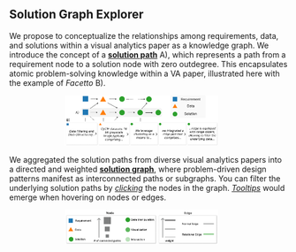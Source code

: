 ## **Solution Graph Explorer**

We propose to conceptualize the relationships among requirements, data, and solutions within a visual analytics paper as a knowledge graph.  We introduce the concept of a **<u>solution path</u>** A), which represents a path from a requirement node to a solution node with zero outdegree. This encapsulates atomic problem-solving knowledge within a VA paper, illustrated here with the example of *Facetto* B).

<img src="static/Solution_Path_Website.png" alt="Solution_Path_Website" style="margin-left: 20%; width:55%;" />

We aggregated the solution paths from diverse visual analytics papers into a directed and weighted **<u>solution graph</u>**, where problem-driven design patterns manifest as interconnected paths or subgraphs. You can filter the underlying solution paths by *<u>clicking</u>* the nodes in the graph. *<u>Tooltips</u>* would emerge when hovering on nodes or edges.

<img src="static\Legend.png" alt="Legend" style="margin-left: 20%; width:55%;" />



